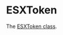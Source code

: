 # ESXToken

The [ESXToken class](https://gist.github.com/WebReflection/2d64f34cf58daa812ec876242c91a97c?permalink_comment_id=4363545#gistcomment-4363545).
